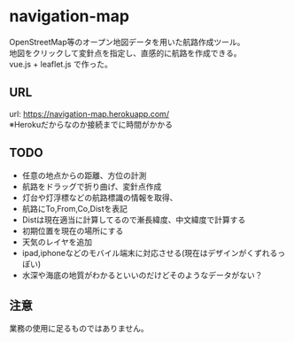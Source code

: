 # navigation-map
OpenStreetMap等のオープン地図データを用いた航路作成ツール。  
地図をクリックして変針点を指定し、直感的に航路を作成できる。  
vue.js + leaflet.js で作った。

## URL
url: https://navigation-map.herokuapp.com/  
※Herokuだからなのか接続までに時間がかかる

## TODO
- 任意の地点からの距離、方位の計測
- 航路をドラッグで折り曲げ、変針点作成
- 灯台や灯浮標などの航路標識の情報を取得、
- 航路にTo,From,Co,Distを表記
- Distは現在適当に計算してるので漸長緯度、中文緯度で計算する
- 初期位置を現在の場所にする
- 天気のレイヤを追加
- ipad,iphoneなどのモバイル端末に対応させる(現在はデザインがくずれるっぽい)
- 水深や海底の地質がわかるといいのだけどそのようなデータがない？

## 注意
業務の使用に足るものではありません。
